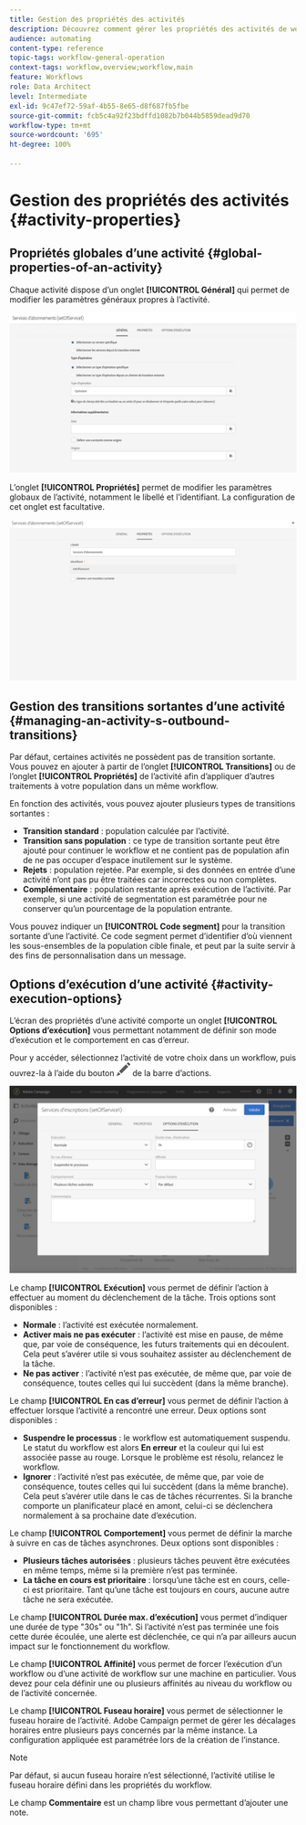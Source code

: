 ```yaml
---
title: Gestion des propriétés des activités
description: Découvrez comment gérer les propriétés des activités de workflows.
audience: automating
content-type: reference
topic-tags: workflow-general-operation
context-tags: workflow,overview;workflow,main
feature: Workflows
role: Data Architect
level: Intermediate
exl-id: 9c47ef72-59af-4b55-8e65-d8f687fb5fbe
source-git-commit: fcb5c4a92f23bdffd1082b7b044b5859dead9d70
workflow-type: tm+mt
source-wordcount: '695'
ht-degree: 100%

---
```


# Gestion des propriétés des activités {#activity-properties}

## Propriétés globales d’une activité {#global-properties-of-an-activity}

Chaque activité dispose d’un onglet **[!UICONTROL Général]** qui permet de modifier les paramètres généraux propres à l’activité.

![](assets/activity-properties.png)

L’onglet **[!UICONTROL Propriétés]** permet de modifier les paramètres globaux de l’activité, notamment le libellé et l’identifiant. La configuration de cet onglet est facultative.

![](assets/activity-properties2.png)

## Gestion des transitions sortantes d’une activité         {#managing-an-activity-s-outbound-transitions}

Par défaut, certaines activités ne possèdent pas de transition sortante. Vous pouvez en ajouter à partir de l’onglet **[!UICONTROL Transitions]** ou de l’onglet **[!UICONTROL Propriétés]** de l’activité afin d’appliquer d’autres traitements à votre population dans un même workflow.

En fonction des activités, vous pouvez ajouter plusieurs types de transitions sortantes :

* **Transition standard** : population calculée par l’activité.
* **Transition sans population** : ce type de transition sortante peut être ajouté pour continuer le workflow et ne contient pas de population afin de ne pas occuper d’espace inutilement sur le système.
* **Rejets** : population rejetée. Par exemple, si des données en entrée d’une activité n’ont pas pu être traitées car incorrectes ou non complètes.
* **Complémentaire** : population restante après exécution de l’activité. Par exemple, si une activité de segmentation est paramétrée pour ne conserver qu’un pourcentage de la population entrante.

Vous pouvez indiquer un **[!UICONTROL Code segment]** pour la transition sortante d’une l’activité. Ce code segment permet d’identifier d’où viennent les sous-ensembles de la population cible finale, et peut par la suite servir à des fins de personnalisation dans un message.

## Options d’exécution d’une activité         {#activity-execution-options}

L’écran des propriétés d’une activité comporte un onglet **[!UICONTROL Options d’exécution]** vous permettant notamment de définir son mode d’exécution et le comportement en cas d’erreur.

Pour y accéder, sélectionnez l’activité de votre choix dans un workflow, puis ouvrez-la à l’aide du bouton ![](assets/edit_darkgrey-24px.png) de la barre d’actions.

![](assets/wkf_advanced_parameters.png)

Le champ **[!UICONTROL Exécution]** vous permet de définir l’action à effectuer au moment du déclenchement de la tâche. Trois options sont disponibles :

* **Normale** : l’activité est exécutée normalement.
* **Activer mais ne pas exécuter** : l’activité est mise en pause, de même que, par voie de conséquence, les futurs traitements qui en découlent. Cela peut s’avérer utile si vous souhaitez assister au déclenchement de la tâche.
* **Ne pas activer** : l’activité n’est pas exécutée, de même que, par voie de conséquence, toutes celles qui lui succèdent (dans la même branche).

Le champ **[!UICONTROL En cas d’erreur]** vous permet de définir l’action à effectuer lorsque l’activité a rencontré une erreur. Deux options sont disponibles :

* **Suspendre le processus** : le workflow est automatiquement suspendu. Le statut du workflow est alors **En erreur** et la couleur qui lui est associée passe au rouge. Lorsque le problème est résolu, relancez le workflow.
* **Ignorer** : l’activité n’est pas exécutée, de même que, par voie de conséquence, toutes celles qui lui succèdent (dans la même branche). Cela peut s’avérer utile dans le cas de tâches récurrentes. Si la branche comporte un planificateur placé en amont, celui-ci se déclenchera normalement à sa prochaine date d’exécution.

Le champ **[!UICONTROL Comportement]** vous permet de définir la marche à suivre en cas de tâches asynchrones. Deux options sont disponibles :

* **Plusieurs tâches autorisées** : plusieurs tâches peuvent être exécutées en même temps, même si la première n’est pas terminée.
* **La tâche en cours est prioritaire** : lorsqu’une tâche est en cours, celle-ci est prioritaire. Tant qu’une tâche est toujours en cours, aucune autre tâche ne sera exécutée.

Le champ **[!UICONTROL Durée max. d’exécution]** vous permet d’indiquer une durée de type &quot;30s&quot; ou &quot;1h&quot;. Si l’activité n’est pas terminée une fois cette durée écoulée, une alerte est déclenchée, ce qui n’a par ailleurs aucun impact sur le fonctionnement du workflow.

Le champ **[!UICONTROL Affinité]** vous permet de forcer l’exécution d’un workflow ou d’une activité de workflow sur une machine en particulier. Vous devez pour cela définir une ou plusieurs affinités au niveau du workflow ou de l’activité concernée.

Le champ **[!UICONTROL Fuseau horaire]** vous permet de sélectionner le fuseau horaire de l’activité. Adobe Campaign permet de gérer les décalages horaires entre plusieurs pays concernés par la même instance. La configuration appliquée est paramétrée lors de la création de l’instance.

>[!NOTE]
>
>Par défaut, si aucun fuseau horaire n’est sélectionné, l’activité utilise le fuseau horaire défini dans les propriétés du workflow.

Le champ **Commentaire** est un champ libre vous permettant d’ajouter une note.
